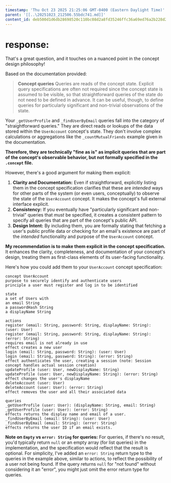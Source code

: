 ```yaml
---
timestamp: 'Thu Oct 23 2025 21:25:06 GMT-0400 (Eastern Daylight Time)'
parent: '[[..\20251023_212506.55bdc741.md]]'
content_id: deb500d1d6db28698520c110bc08d2a8fd35246ffc36a69ed76a2b228d27af36
---
```


# response:

That's a great question, and it touches on a nuanced point in the concept design philosophy!

Based on the documentation provided:

> **Concept queries**
> Queries are reads of the concept state. Explicit query specifications are often not required since the concept state is assumed to be visible, so that straightforward queries of the state do not need to be defined in advance. It can be useful, though, to define queries for particularly significant and non-trivial observations of the state.

Your `_getUserProfile` and `_findUserByEmail` queries fall into the category of "straightforward queries." They are direct reads or lookups of the data stored within the `UserAccount` concept's state. They don't involve complex calculations or aggregations like the `_countMutualFriends` example given in the documentation.

**Therefore, they are technically "fine as is" as implicit queries that are part of the concept's observable behavior, but not formally specified in the `.concept` file.**

However, there's a good argument for making them explicit:

1. **Clarity and Documentation:** Even if straightforward, explicitly listing them in the concept specification clarifies that these are *intended* ways for other parts of the system (or even users, conceptually) to observe the state of the `UserAccount` concept. It makes the concept's full external interface explicit.
2. **Consistency:** If you eventually have "particularly significant and non-trivial" queries that *must* be specified, it creates a consistent pattern to specify all queries that are part of the concept's public API.
3. **Design Intent:** By including them, you are formally stating that fetching a user's public profile data or checking for an email's existence are part of the *intended* functionality and purpose of the `UserAccount` concept.

**My recommendation is to make them explicit in the concept specification.** It enhances the clarity, completeness, and documentation of your concept's design, treating them as first-class elements of its user-facing functionality.

Here's how you could add them to your `UserAccount` concept specification:

```
concept UserAccount
purpose to securely identify and authenticate users
principle a user must register and log in to be identified

state
a set of Users with
an email String
a passwordHash String
a displayName String

actions
register (email: String, password: String, displayName: String): (user: User)
register (email: String, password: String, displayName: String): (error: String)
requires email is not already in use
effect creates a new user
login (email: String, password: String): (user: User)
login (email: String, password: String): (error: String)
effect authenticates the user, creating a session (note: Session concept handles actual session creation)
updateProfile (user: User, newDisplayName: String)
updateProfile (user: User, newDisplayName: String): (error: String)
effect changes the user's displayName
deleteAccount (user: User)
deleteAccount (user: User): (error: String)
effect removes the user and all their associated data

queries
_getUserProfile (user: User): (displayName: String, email: String)
_getUserProfile (user: User): (error: String)
effects returns the display name and email of a user.
_findUserByEmail (email: String): (user: User)
_findUserByEmail (email: String): (error: String)
effects returns the user ID if an email exists.
```

**Note on `Empty` vs `error: String` for queries:**
For queries, if there's no result, you'd typically return `null` or an empty array (for list queries) in the implementation, and the specification would reflect that the result is optional. For simplicity, I've added an `error: String` return type to the queries in the example above, similar to actions, to reflect the possibility of a user not being found. If the query returns `null` for "not found" without considering it an "error", you might just omit the error return type for queries.
